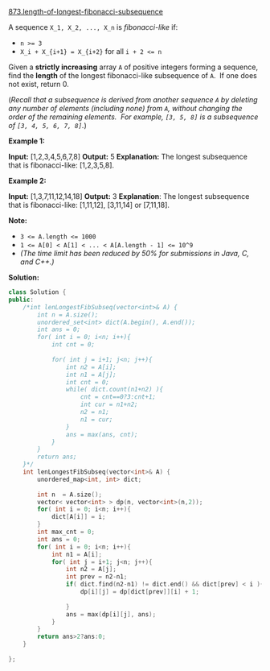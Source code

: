 [873.length-of-longest-fibonacci-subsequence](https://leetcode.com/problems/length-of-longest-fibonacci-subsequence/)  

A sequence `X_1, X_2, ..., X_n` is _fibonacci-like_ if:

*   `n >= 3`
*   `X_i + X_{i+1} = X_{i+2}` for all `i + 2 <= n`

Given a **strictly increasing** array `A` of positive integers forming a sequence, find the **length** of the longest fibonacci-like subsequence of `A`.  If one does not exist, return 0.

(_Recall that a subsequence is derived from another sequence `A` by deleting any number of elements (including none) from `A`, without changing the order of the remaining elements.  For example, `[3, 5, 8]` is a subsequence of `[3, 4, 5, 6, 7, 8]`._)

**Example 1:**

**Input:** \[1,2,3,4,5,6,7,8\]
**Output:** 5
**Explanation:** The longest subsequence that is fibonacci-like: \[1,2,3,5,8\].

**Example 2:**

**Input:** \[1,3,7,11,12,14,18\]
**Output:** 3
**Explanation**:
The longest subsequence that is fibonacci-like:
\[1,11,12\], \[3,11,14\] or \[7,11,18\].

**Note:**

*   `3 <= A.length <= 1000`
*   `1 <= A[0] < A[1] < ... < A[A.length - 1] <= 10^9`
*   _(The time limit has been reduced by 50% for submissions in Java, C, and C++.)_  



**Solution:**  

```cpp
class Solution {
public:
    /*int lenLongestFibSubseq(vector<int>& A) {
        int n = A.size();
        unordered_set<int> dict(A.begin(), A.end());
        int ans = 0;
        for( int i = 0; i<n; i++){
            int cnt = 0;
            
            for( int j = i+1; j<n; j++){
                int n2 = A[i];
                int n1 = A[j];
                int cnt = 0;
                while( dict.count(n1+n2) ){
                    cnt = cnt==0?3:cnt+1;
                    int cur = n1+n2;
                    n2 = n1;
                    n1 = cur;
                }
                ans = max(ans, cnt);
            }
        }
        return ans;
    }*/
    int lenLongestFibSubseq(vector<int>& A) {
        unordered_map<int, int> dict;
        
        int n  = A.size();
        vector< vector<int> > dp(n, vector<int>(n,2));
        for( int i = 0; i<n; i++){
            dict[A[i]] = i;
        }
        int max_cnt = 0;
        int ans = 0;
        for( int i = 0; i<n; i++){
            int n1 = A[i];
            for( int j = i+1; j<n; j++){
                int n2 = A[j];
                int prev = n2-n1;
                if( dict.find(n2-n1) != dict.end() && dict[prev] < i ){
                    dp[i][j] = dp[dict[prev]][i] + 1;
                    
                }
                ans = max(dp[i][j], ans);
            }
        }
        return ans>2?ans:0;
    }
    
};
```
      